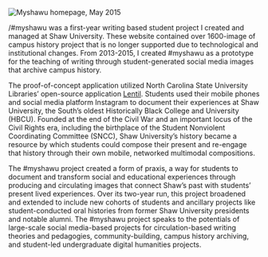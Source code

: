 ![Myshawu homepage, May 2015](assets.myshawu_home.jpg?raw=true "Myshawu Homepage, May 2015")

/#myshawu was a first-year writing based student project I created and managed at Shaw University. These website contained over 1600-image of campus history project that is no longer supported due to technological and institutional changes. From 2013-2015, I created #myshawu as a prototype for the teaching of writing through student-generated social media images that archive campus history. 

The proof-of-concept application utilized North Carolina State University Libraries’ open-source application [Lentil](https://github.com/NCSU-Libraries/lentil). Students used their mobile phones and social media platform Instagram to document their experiences at Shaw University, the South’s oldest Historically Black College and University (HBCU). Founded at the end of the Civil War and an important locus of the Civil Rights era, including the birthplace of the Student Nonviolent Coordinating Committee (SNCC), Shaw University’s history became a resource by which students could compose their present and re-engage that history through their own mobile, networked multimodal compositions.

The #myshawu project created a form of praxis, a way for students to document and transform social and educational experiences through producing and circulating images that connect Shaw’s past with students’ present lived experiences. Over its two-year run, this project broadened and extended to include new cohorts of students and ancillary projects like student-conducted oral histories from former Shaw University presidents and notable alumni. The #myshawu project speaks to the potentials of large-scale social media-based projects for circulation-based writing theories and pedagogies, community-building, campus history archiving, and student-led undergraduate digital humanities projects.